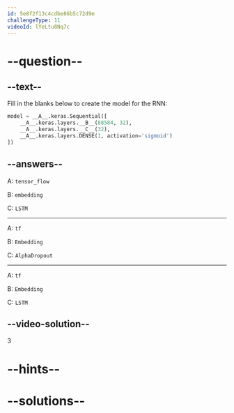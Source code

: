 ```yaml
---
id: 5e8f2f13c4cdbe86b5c72d9e
challengeType: 11
videoId: lYeLtu8Nq7c
---
```


# --question--

## --text--

Fill in the blanks below to create the model for the RNN:

```py
model = __A__.keras.Sequential([
    __A__.keras.layers.__B__(88584, 32),
    __A__.keras.layers.__C__(32),
    __A__.keras.layers.DENSE(1, activation='sigmoid')
])
```

## --answers--

A: `tensor_flow`

B: `embedding`

C: `LSTM`

---

A: `tf`

B: `Embedding`

C: `AlphaDropout`

---

A: `tf`

B: `Embedding`

C: `LSTM`

## --video-solution--

3

# --hints--


# --solutions--


